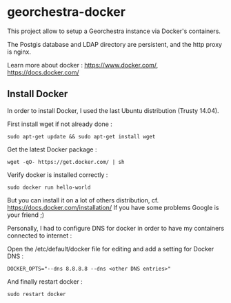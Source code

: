 # georchestra-docker

This project allow to setup a Georchestra instance via Docker's containers.

The Postgis database and LDAP directory are persistent, and the http proxy is nginx.

Learn more about docker : https://www.docker.com/, https://docs.docker.com/

## Install Docker

In order to install Docker, I used the last Ubuntu distribution (Trusty 14.04).

First install wget if not already done :
```
sudo apt-get update && sudo apt-get install wget
```

Get the latest Docker package : 
```
wget -qO- https://get.docker.com/ | sh
```

Verify docker is installed correctly : 
```
sudo docker run hello-world
```

But you can install it on a lot of others distribution, cf. https://docs.docker.com/installation/
If you have some problems Google is your friend ;)

Personally, I had to configure DNS for docker in order to have my containers connected to internet :

Open the /etc/default/docker file for editing and add a setting for Docker DNS :
```
DOCKER_OPTS="--dns 8.8.8.8 --dns <other DNS entries>"
```

And finally restart docker : 
```
sudo restart docker
```

